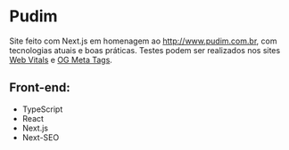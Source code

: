 # Pudim

Site feito com Next.js em homenagem ao http://www.pudim.com.br, com tecnologias atuais e boas práticas.
Testes podem ser realizados nos sites [Web Vitals](https://web.dev/measure/) e [OG Meta Tags](https://www.opengraph.xyz).

## Front-end:

- TypeScript
- React
- Next.js
- Next-SEO
